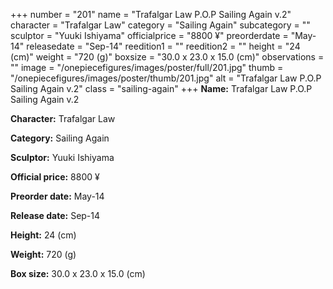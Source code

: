 +++
number = "201"
name = "Trafalgar Law P.O.P Sailing Again v.2"
character = "Trafalgar Law"
category = "Sailing Again"
subcategory = ""
sculptor = "Yuuki Ishiyama"
officialprice = "8800 ¥"
preorderdate = "May-14"
releasedate = "Sep-14"
reedition1 = ""
reedition2 = ""
height = "24 (cm)"
weight = "720 (g)"
boxsize = "30.0 x 23.0 x 15.0 (cm)"
observations = ""
image = "/onepiecefigures/images/poster/full/201.jpg"
thumb = "/onepiecefigures/images/poster/thumb/201.jpg"
alt = "Trafalgar Law P.O.P Sailing Again v.2"
class = "sailing-again"
+++
**Name:** Trafalgar Law P.O.P Sailing Again v.2

**Character:** Trafalgar Law

**Category:** Sailing Again 

**Sculptor:** Yuuki Ishiyama

**Official price:** 8800 ¥

**Preorder date:** May-14

**Release date:** Sep-14

**Height:** 24 (cm)

**Weight:** 720 (g)

**Box size:** 30.0 x 23.0 x 15.0 (cm)
